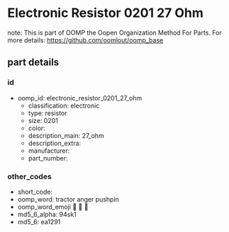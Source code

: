 # Electronic Resistor 0201 27 Ohm  

note: This is part of OOMP the Oopen Organization Method For Parts. For more details: https://github.com/oomlout/oomp_base

##  part details





### id
* oomp_id: electronic_resistor_0201_27_ohm
  * classification: electronic
  * type: resistor
  * size: 0201
  * color: 
  * description_main: 27_ohm
  * description_extra: 
  * manufacturer: 
  * part_number: 

### other_codes
* short_code: 
* oomp_word: tractor anger pushpin
* oomp_word_emoji :tractor: :anger: :pushpin:
* md5_6_alpha: 94sk1
* md5_6: ea1291